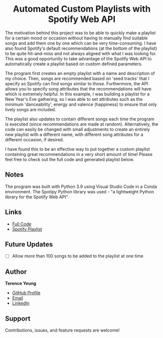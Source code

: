 <h1 align="center">Automated Custom Playlists with Spotify Web API</h1>

<p>
The motivation behind this project was to be able to quickly make a playlist for a certain mood or occasion without having to manually find suitable songs and add them one by one which can be very time-consuming. I have also found Spotify's default recommendations (at the bottom of the playlist) to be quite hit-and-miss and not always aligned with what I was looking for. This was a good opportunity to take advantage of the Spotify Web API to automatically create a playlist based on custom defined parameters.
  
The program first creates an empty playlist with a name and description of my choice. Then, songs are recommended based on 'seed tracks' that I specify so Spotify can find songs similar to those. Furthermore, the API allows you to specify song attributes that the recommendations will have which is extremely helpful. In this example, I was building a playlist for a New Year's Eve gathering, so I was able to set attributes such as the minimum 'danceability', energy and valence (happiness) to ensure that only lively songs are included.
  
The playlist also updates to contain different songs each time the program is executed (since recommendations are made at random). Alternatively, the code can easily be changed with small adjustments to create an entirely new playlist with a different name, with different song attributes for a different occasion, if desired.
  
I have found this to be an effective way to put together a custom playlist containing great recommendations in a very short amount of time! Please feel free to check out the full code and generated playlist below.
</p>

## Notes

The program was built with Python 3.9 using Visual Studio Code in a Conda environment. The Spotipy Python library was used - "a lightweight Python library for the Spotify Web API".

## Links

- [Full Code](https://github.com/terence-yeung/spotify/blob/main/spotify.py)
- [Spotify Playlist](https://open.spotify.com/playlist/4XTaR3MbyKvr6FwJgtv3kS?si=0f39e2b14fb340d5)


## Future Updates

- [ ] Allow more than 100 songs to be added to the playlist at one time

## Author

**Terence Yeung**

- [GitHub Profile](https://github.com/terence-yeung "Terence Yeung")
- [Email](mailto:terenceyeung0@gmail.com?subject=Hi "Hi!")
- [LinkedIn](https://www.linkedin.com/in/terence-yeung/)

## Support

Contributions, issues, and feature requests are welcome!
